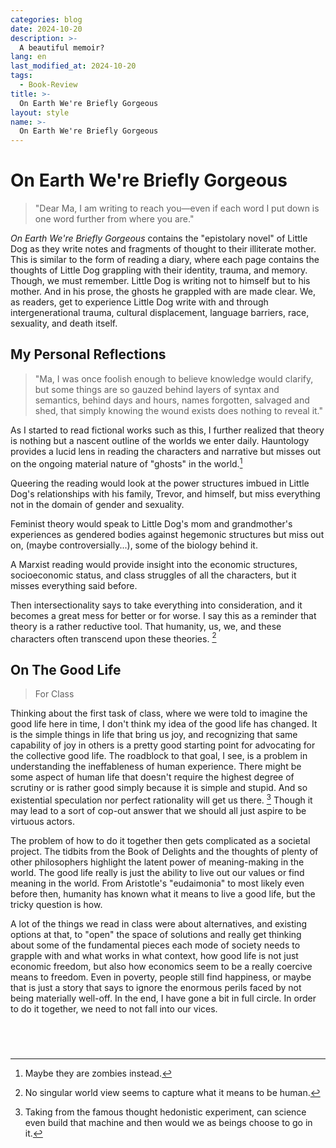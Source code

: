 ```yaml
---
categories: blog
date: 2024-10-20
description: >-
  A beautiful memoir?
lang: en
last_modified_at: 2024-10-20
tags:
  - Book-Review
title: >-
  On Earth We're Briefly Gorgeous
layout: style
name: >-
  On Earth We're Briefly Gorgeous
---
```


# On Earth We're Briefly Gorgeous

> "Dear Ma,
> I am writing to reach you—even if each word I put down is one word
> further from where you are."

_On Earth We're Briefly Gorgeous_ contains the "epistolary novel" of Little Dog as they write notes and fragments of thought to their illiterate mother. This is similar to the form of reading a diary, where each page contains the thoughts of Little Dog grappling with their identity, trauma, and memory. Though, we must remember. Little Dog is writing not to himself but to his mother. And in his prose, the ghosts he grappled with are made clear. We, as readers, get to experience Little Dog write with and through intergenerational trauma, cultural displacement, language barriers, race, sexuality, and death itself.

## My Personal Reflections

> "Ma, I was once foolish enough to believe knowledge would clarify, but some things are so gauzed behind layers of syntax and semantics, behind days and hours, names forgotten, salvaged and shed, that simply knowing the wound exists does nothing to reveal it."

As I started to read fictional works such as this, I further realized that theory is nothing but a nascent outline of the worlds we enter daily. Hauntology provides a lucid lens in reading the characters and narrative but misses out on the ongoing material nature of "ghosts" in the world.[^1]

Queering the reading would look at the power structures imbued in Little Dog's relationships with his family, Trevor, and himself, but miss everything not in the domain of gender and sexuality.

Feminist theory would speak to Little Dog's mom and grandmother's experiences as gendered bodies against hegemonic structures but miss out on, (maybe controversially...), some of the biology behind it.

A Marxist reading would provide insight into the economic structures, socioeconomic status, and class struggles of all the characters, but it misses everything said before.

Then intersectionality says to take everything into consideration, and it becomes a great mess for better or for worse. I say this as a reminder that theory is a rather reductive tool. That humanity, us, we, and these characters often transcend upon these theories. [^2]

## On The Good Life

> For Class

Thinking about the first task of class, where we were told to imagine the good life here in time, I don't think my idea of the good life has changed. It is the simple things in life that bring us joy, and recognizing that same capability of joy in others is a pretty good starting point for advocating for the collective good life. The roadblock to that goal, I see, is a problem in understanding the ineffableness of human experience. There might be some aspect of human life that doesn't require the highest degree of scrutiny or is rather good simply because it is simple and stupid. And so existential speculation nor perfect rationality will get us there. [^3] Though it may lead to a sort of cop-out answer that we should all just aspire to be virtuous actors.

The problem of how to do it together then gets complicated as a societal project. The tidbits from the Book of Delights and the thoughts of plenty of other philosophers highlight the latent power of meaning-making in the world. The good life really is just the ability to live out our values or find meaning in the world. From Aristotle's "eudaimonia" to most likely even before then, humanity has known what it means to live a good life, but the tricky question is how.

A lot of the things we read in class were about alternatives, and existing options at that, to "open" the space of solutions and really get thinking about some of the fundamental pieces each mode of society needs to grapple with and what works in what context, how good life is not just economic freedom, but also how economics seem to be a really coercive means to freedom. Even in poverty, people still find happiness, or maybe that is just a story that says to ignore the enormous perils faced by not being materially well-off. In the end, I have gone a bit in full circle. In order to do it together, we need to not fall into our vices.

## <br/>

[^1]: Maybe they are zombies instead.

[^2]: No singular world view seems to capture what it means to be human.

[^3]: Taking from the famous thought hedonistic experiment, can science even build that machine and then would we as beings choose to go in it.

